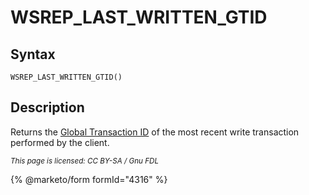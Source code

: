 # WSREP\_LAST\_WRITTEN\_GTID

## Syntax

```
WSREP_LAST_WRITTEN_GTID()
```

## Description

Returns the [Global Transaction ID](../../../../ha-and-performance/standard-replication/gtid.md) of the most recent write transaction performed by the client.

<sub>_This page is licensed: CC BY-SA / Gnu FDL_</sub>

{% @marketo/form formId="4316" %}
